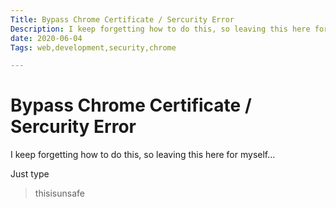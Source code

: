 ```yaml
---
Title: Bypass Chrome Certificate / Sercurity Error
Description: I keep forgetting how to do this, so leaving this here for myself...
date: 2020-06-04
Tags: web,development,security,chrome

---
```

# Bypass Chrome Certificate / Sercurity Error

I keep forgetting how to do this, so leaving this here for myself...

Just type 

> thisisunsafe

